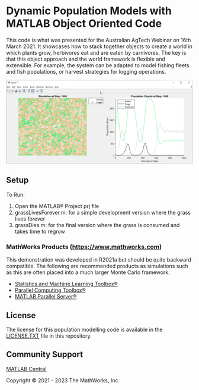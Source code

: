 # Dynamic Population Models with MATLAB Object Oriented Code
This code is what was presented for the Australian AgTech Webinar on 16th March 2021.  It showcases how to stack together objects to create a world in which plants grow, herbivores eat and are eaten by carnivores.  The key is that this object approach and the world framework is flexible and extensible.  For example, the system can be adapted to model fishing fleets and fish populations, or harvest strategies for logging operations.

![Screen shot of simulation](img/simulationScreenShot.png)

## Setup 
To Run:
1. Open the MATLAB® Project prj file
2. grassLivesForever.m: for a simple development version where the grass lives forever
3. grassDies.m: for the final version where the grass is consumed and takes time to regrow

### MathWorks Products (https://www.mathworks.com)

This demonstration was developed in R2021a but should be quite backward compatible.  The following are recommended products as simulations such as this are often placed into a much larger Monte Carlo framework.
- [Statistics and Machine Learning Toolbox®](https://www.mathworks.com/products/statistics.html)
- [Parallel Computing Toolbox®](https://www.mathworks.com/products/parallel-computing.html)
- [MATLAB Parallel Server®](https://www.mathworks.com/products/matlab-parallel-server.html)

## License
The license for this population modelling code is available in the [LICENSE.TXT](license.txt) file in this repository.

## Community Support
[MATLAB Central](https://www.mathworks.com/matlabcentral)

Copyright &copy; 2021 - 2023 The MathWorks, Inc.
